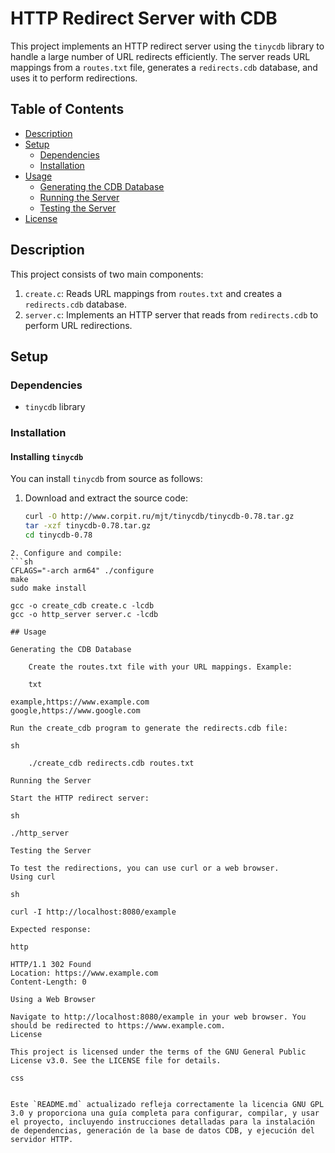 # HTTP Redirect Server with CDB

This project implements an HTTP redirect server using the `tinycdb` library to handle a large number of URL redirects efficiently. The server reads URL mappings from a `routes.txt` file, generates a `redirects.cdb` database, and uses it to perform redirections.

## Table of Contents

- [Description](#description)
- [Setup](#setup)
  - [Dependencies](#dependencies)
  - [Installation](#installation)
- [Usage](#usage)
  - [Generating the CDB Database](#generating-the-cdb-database)
  - [Running the Server](#running-the-server)
  - [Testing the Server](#testing-the-server)
- [License](#license)

## Description

This project consists of two main components:
1. `create.c`: Reads URL mappings from `routes.txt` and creates a `redirects.cdb` database.
2. `server.c`: Implements an HTTP server that reads from `redirects.cdb` to perform URL redirections.

## Setup

### Dependencies

- `tinycdb` library

### Installation

#### Installing `tinycdb`

You can install `tinycdb` from source as follows:

1. Download and extract the source code:
   ```sh
   curl -O http://www.corpit.ru/mjt/tinycdb/tinycdb-0.78.tar.gz
   tar -xzf tinycdb-0.78.tar.gz
   cd tinycdb-0.78
```
2. Configure and compile:
```sh
CFLAGS="-arch arm64" ./configure
make
sudo make install

gcc -o create_cdb create.c -lcdb
gcc -o http_server server.c -lcdb

## Usage

Generating the CDB Database

    Create the routes.txt file with your URL mappings. Example:

    txt

example,https://www.example.com
google,https://www.google.com

Run the create_cdb program to generate the redirects.cdb file:

sh

    ./create_cdb redirects.cdb routes.txt

Running the Server

Start the HTTP redirect server:

sh

./http_server

Testing the Server

To test the redirections, you can use curl or a web browser.
Using curl

sh

curl -I http://localhost:8080/example

Expected response:

http

HTTP/1.1 302 Found
Location: https://www.example.com
Content-Length: 0

Using a Web Browser

Navigate to http://localhost:8080/example in your web browser. You should be redirected to https://www.example.com.
License

This project is licensed under the terms of the GNU General Public License v3.0. See the LICENSE file for details.

css


Este `README.md` actualizado refleja correctamente la licencia GNU GPL 3.0 y proporciona una guía completa para configurar, compilar, y usar el proyecto, incluyendo instrucciones detalladas para la instalación de dependencias, generación de la base de datos CDB, y ejecución del servidor HTTP.
